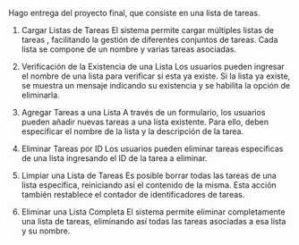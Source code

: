 Hago entrega del proyecto final, que consiste en una lista de tareas.

1. Cargar Listas de Tareas
El sistema permite cargar múltiples listas de tareas , facilitando la gestión de diferentes conjuntos de tareas. Cada lista se compone de un nombre y varias tareas asociadas.

2. Verificación de la Existencia de una Lista
Los usuarios pueden ingresar el nombre de una lista para verificar si esta ya existe. Si la lista ya existe, se muestra un mensaje indicando su existencia y se habilita la opción de eliminarla.

3. Agregar Tareas a una Lista
A través de un formulario, los usuarios pueden añadir nuevas tareas a una lista existente. Para ello, deben especificar el nombre de la lista y la descripción de la tarea.

4. Eliminar Tareas por ID
Los usuarios pueden eliminar tareas específicas de una lista ingresando el ID de la tarea a eliminar.

6. Limpiar una Lista de Tareas
Es posible borrar todas las tareas de una lista específica, reiniciando así el contenido de la misma. Esta acción también restablece el contador de identificadores de tareas.

7. Eliminar una Lista Completa
El sistema permite eliminar completamente una lista de tareas, eliminando así todas las tareas asociadas a esa lista y su nombre.
